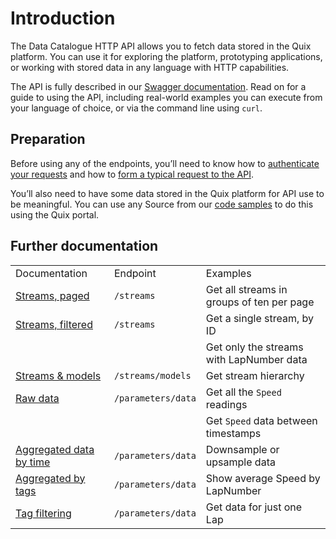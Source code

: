 # Introduction

The Data Catalogue HTTP API allows you to fetch data stored in the Quix
platform. You can use it for exploring the platform, prototyping
applications, or working with stored data in any language with HTTP
capabilities.

The API is fully described in our [Swagger
documentation](get-swagger.md). Read on for
a guide to using the API, including real-world examples you can execute
from your language of choice, or via the command line using `curl`.

## Preparation

Before using any of the endpoints, you’ll need to know how to
[authenticate your requests](authenticate.md) and
how to [form a typical request to the
API](request.md).

You’ll also need to have some data stored in the Quix platform for API
use to be meaningful. You can use any Source from our [code samples](../../platform/samples/samples.md) to do this using the Quix
portal.

## Further documentation

|                                                                    |                    |                                           |
| ------------------------------------------------------------------ | ------------------ | ----------------------------------------- |
| Documentation                                                            | Endpoint           | Examples                                  |
| [Streams, paged](streams-paged.md)           | `/streams`         | Get all streams in groups of ten per page |
| [Streams, filtered](streams-filtered.md)     | `/streams`         | Get a single stream, by ID                |
|                                                                    |                    | Get only the streams with LapNumber data  |
| [Streams & models](streams-models.md)        | `/streams/models`  | Get stream hierarchy                      |
| [Raw data](raw-data.md)                      | `/parameters/data` | Get all the `Speed` readings              |
|                                                                    |                    | Get `Speed` data between timestamps       |
| [Aggregated data by time](aggregate-time.md) | `/parameters/data` | Downsample or upsample data               |
| [Aggregated by tags](aggregate-tags.md)      | `/parameters/data` | Show average Speed by LapNumber           |
| [Tag filtering](filter-tags.md)              | `/parameters/data` | Get data for just one Lap                 |

